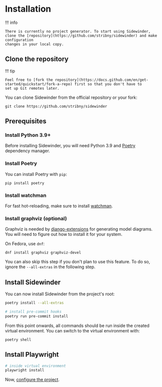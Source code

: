 # Installation

!!! info

    There is currently no project generator. To start using Sidewinder, clone the [repository](https://github.com/stribny/sidewinder) and make configuration
    changes in your local copy.

## Clone the repository

!!! tip

    Feel free to [fork the repository](https://docs.github.com/en/get-started/quickstart/fork-a-repo) first so that you don't have to
    set up Git remotes later.

You can clone Sidewinder from the official repository or your fork:

```
git clone https://github.com/stribny/sidewinder
```

## Prerequisites

### Install Python 3.9+

Before installing Sidewinder, you will need Python 3.9 and [Poetry](https://python-poetry.org/) dependency manager.

### Install Poetry

You can install Poetry with `pip`:

```
pip install poetry
```

### Install watchman

For fast hot-reloading, make sure to install [watchman](https://facebook.github.io/watchman/docs/install.html).

### Install graphviz (optional)

Graphviz is needed by [django-extensions](https://django-extensions.readthedocs.io) for generating model diagrams. You will need to figure out how to
install it for your system. 

On Fedora, use `dnf`:

```
dnf install graphviz graphviz-devel
```

You can also skip this step if you don't plan to use this feature. To do so, ignore the `--all-extras` in the following step.

## Install Sidewinder

You can now install Sidewinder from the project's root:

```bash
poetry install --all-extras

# install pre-commit hooks
poetry run pre-commit install
```

From this point onwards, all commands should be run inside the created virtual environment. You can switch to the virtual environment with:

```
poetry shell
```

## Install Playwright

```bash
# inside virtual environment
playwright install
```

Now, [configure the project](configuration.md).